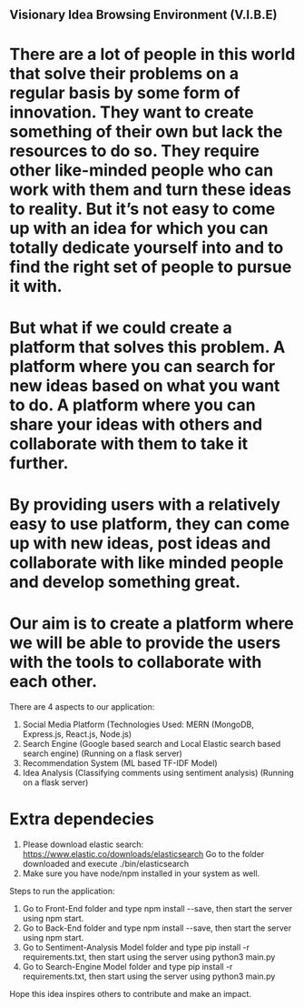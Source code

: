 ## Visionary Idea Browsing Environment (V.I.B.E)

# There are a lot of people in this world that solve their problems on a regular basis by some form of innovation. They want to create something of their own but lack the resources to do so. They require other like-minded people who can work with them and turn these ideas to reality. But it’s not easy to come up with an idea for which you can totally dedicate yourself into and to find the right set of people to pursue it with.
# But what if we could create a platform that solves this problem. A platform where you can search for new ideas based on what you want to do. A platform where you can share your ideas with others and collaborate with them to take it further.
# By providing users with a relatively easy to use platform, they can come up with new ideas, post ideas and collaborate with like minded people and develop something great.
# Our aim is to create a platform where we will be able to provide the users with the tools to collaborate with each other.

There are 4 aspects to our application:
1) Social Media Platform (Technologies Used: MERN (MongoDB, Express.js, React.js, Node.js)
2) Search Engine (Google based search and Local Elastic search based search engine) (Running on a flask server)
3) Recommendation System (ML based TF-IDF Model)
4) Idea Analysis (Classifying comments using sentiment analysis) (Running on a flask server)


# Extra dependecies
1) Please download elastic search: https://www.elastic.co/downloads/elasticsearch
   Go to the folder downloaded and execute ./bin/elasticsearch
2) Make sure you have node/npm installed in your system as well.

Steps to run the application:

1) Go to Front-End folder and type npm install --save, then start the server using npm start.
2) Go to Back-End folder and type npm install --save, then start the server using npm start.
3) Go to Sentiment-Analysis Model folder and type pip install -r requirements.txt, then start using the server using python3 main.py
4) Go to Search-Engine Model folder and type pip install -r requirements.txt, then start using the server using python3 main.py

Hope this idea inspires others to contribute and make an impact.


